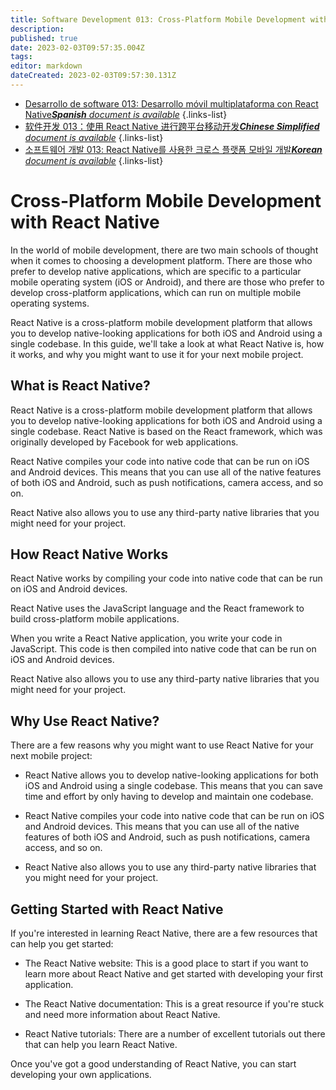 ```yaml
---
title: Software Development 013: Cross-Platform Mobile Development with React Native
description: 
published: true
date: 2023-02-03T09:57:35.004Z
tags: 
editor: markdown
dateCreated: 2023-02-03T09:57:30.131Z
---
```


- [Desarrollo de software 013: Desarrollo móvil multiplataforma con React Native***Spanish** document is available*](/es/Knowledge-base/Software-Development/Learning/software-development-013-cross-platform-mobile-development-with-react-native)
{.links-list}
- [软件开发 013：使用 React Native 进行跨平台移动开发***Chinese Simplified** document is available*](/zh/Knowledge-base/Software-Development/Learning/software-development-013-cross-platform-mobile-development-with-react-native)
{.links-list}
- [소프트웨어 개발 013: React Native를 사용한 크로스 플랫폼 모바일 개발***Korean** document is available*](/ko/Knowledge-base/Software-Development/Learning/software-development-013-cross-platform-mobile-development-with-react-native)
{.links-list}


# Cross-Platform Mobile Development with React Native

In the world of mobile development, there are two main schools of thought when it comes to choosing a development platform. There are those who prefer to develop native applications, which are specific to a particular mobile operating system (iOS or Android), and there are those who prefer to develop cross-platform applications, which can run on multiple mobile operating systems.

React Native is a cross-platform mobile development platform that allows you to develop native-looking applications for both iOS and Android using a single codebase. In this guide, we'll take a look at what React Native is, how it works, and why you might want to use it for your next mobile project.

## What is React Native?

React Native is a cross-platform mobile development platform that allows you to develop native-looking applications for both iOS and Android using a single codebase. React Native is based on the React framework, which was originally developed by Facebook for web applications.

React Native compiles your code into native code that can be run on iOS and Android devices. This means that you can use all of the native features of both iOS and Android, such as push notifications, camera access, and so on.

React Native also allows you to use any third-party native libraries that you might need for your project.

## How React Native Works

React Native works by compiling your code into native code that can be run on iOS and Android devices.

React Native uses the JavaScript language and the React framework to build cross-platform mobile applications.

When you write a React Native application, you write your code in JavaScript. This code is then compiled into native code that can be run on iOS and Android devices.

React Native also allows you to use any third-party native libraries that you might need for your project.

## Why Use React Native?

There are a few reasons why you might want to use React Native for your next mobile project:

- React Native allows you to develop native-looking applications for both iOS and Android using a single codebase. This means that you can save time and effort by only having to develop and maintain one codebase.

- React Native compiles your code into native code that can be run on iOS and Android devices. This means that you can use all of the native features of both iOS and Android, such as push notifications, camera access, and so on.

- React Native also allows you to use any third-party native libraries that you might need for your project.

## Getting Started with React Native

If you're interested in learning React Native, there are a few resources that can help you get started:

- The React Native website: This is a good place to start if you want to learn more about React Native and get started with developing your first application.

- The React Native documentation: This is a great resource if you're stuck and need more information about React Native.

- React Native tutorials: There are a number of excellent tutorials out there that can help you learn React Native.

Once you've got a good understanding of React Native, you can start developing your own applications.